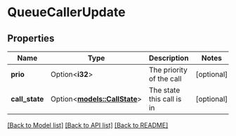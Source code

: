# QueueCallerUpdate

## Properties

Name | Type | Description | Notes
------------ | ------------- | ------------- | -------------
**prio** | Option<**i32**> | The priority of the call | [optional]
**call_state** | Option<[**models::CallState**](CallState.md)> | The state this call is in | [optional]

[[Back to Model list]](../README.md#documentation-for-models) [[Back to API list]](../README.md#documentation-for-api-endpoints) [[Back to README]](../README.md)



